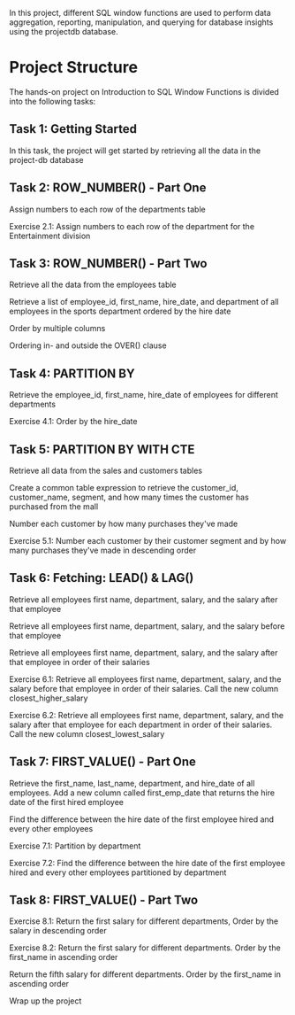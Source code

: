 In this project, different SQL window functions are used to perform data aggregation, reporting, manipulation, and querying for database insights using the projectdb database.

# Project Structure
The hands-on project on Introduction to SQL Window Functions is divided into the following tasks:

## Task 1: Getting Started
In this task, the project will get started by retrieving all the data in the project-db database

## Task 2: ROW_NUMBER() - Part One
Assign numbers to each row of the departments table

Exercise 2.1: Assign numbers to each row of the department for the Entertainment division

## Task 3: ROW_NUMBER() - Part Two
Retrieve all the data from the employees table

Retrieve a list of employee_id, first_name, hire_date, and department of all employees in the sports department ordered by the hire date

Order by multiple columns

Ordering in- and outside the OVER() clause

## Task 4: PARTITION BY
Retrieve the employee_id, first_name, hire_date of employees for different departments

Exercise 4.1: Order by the hire_date

## Task 5: PARTITION BY WITH CTE
Retrieve all data from the sales and customers tables

Create a common table expression to retrieve the customer_id, customer_name, segment, and how many times the customer has purchased from the mall

Number each customer by how many purchases they've made

Exercise 5.1: Number each customer by their customer segment and by how many purchases they've made in descending order

## Task 6: Fetching: LEAD() & LAG()
Retrieve all employees first name, department, salary, and the salary after that employee

Retrieve all employees first name, department, salary, and the salary before that employee

Retrieve all employees first name, department, salary, and the salary after that employee in order of their salaries

Exercise 6.1: Retrieve all employees first name, department, salary, and the salary before that employee in order of their salaries. Call the new column closest_higher_salary

Exercise 6.2: Retrieve all employees first name, department, salary, and the salary after that employee for each department in order of their salaries. Call the new column closest_lowest_salary

## Task 7: FIRST_VALUE() - Part One
Retrieve the first_name, last_name, department, and hire_date of all employees. Add a new column called first_emp_date that returns the hire date of the first hired employee

Find the difference between the hire date of the first employee hired and every other employees

Exercise 7.1: Partition by department

Exercise 7.2: Find the difference between the hire date of the first employee hired and every other employees partitioned by department

## Task 8: FIRST_VALUE() - Part Two
Exercise 8.1: Return the first salary for different departments, Order by the salary in descending order

Exercise 8.2: Return the first salary for different departments. Order by the first_name in ascending order

Return the fifth salary for different departments. Order by the first_name in ascending order

Wrap up the project
 
